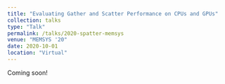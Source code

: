 ```yaml
---
title: "Evaluating Gather and Scatter Performance on CPUs and GPUs"
collection: talks
type: "Talk"
permalink: /talks/2020-spatter-memsys
venue: "MEMSYS '20"
date: 2020-10-01
location: "Virtual"
---
```


Coming soon!

